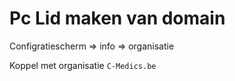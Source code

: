 # Pc Lid maken van domain

Configratiescherm =&gt; info =&gt; organisatie 

Koppel met organisatie `C-Medics.be`

